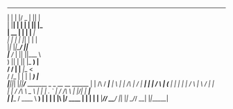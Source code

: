   _    _  ___  _  _                                           
 | |  | |/ _ \| || |                                          
 | |__| | | | | || |_                                         
 |  __  | | | |__   _|                                        
 | |  | | |_| |  | |                                          
 |_|_ |_|\___/  _|_|                                          
 |__ \/_ | || ||___ \                                         
    ) || | || |_ __) |                                        
   / / | |__   _|__ <                                         
  / /_ | |  | | ___) |                                        
 |____||_|  |_||____/___ _______ _   _          __  __ ______ 
 | |        /\    / ____|__   __| \ | |   /\   |  \/  |  ____|
 | |       /  \  | (___    | |  |  \| |  /  \  | \  / | |__   
 | |      / /\ \  \___ \   | |  | . ` | / /\ \ | |\/| |  __|  
 | |____ / ____ \ ____) |  | |  | |\  |/ ____ \| |  | | |____ 
 |______/_/    \_\_____/   |_|  |_| \_/_/    \_\_|  |_|______|
